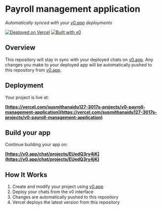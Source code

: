 # Payroll management application

*Automatically synced with your [v0.app](https://v0.app) deployments*

[![Deployed on Vercel](https://img.shields.io/badge/Deployed%20on-Vercel-black?style=for-the-badge&logo=vercel)](https://vercel.com/susmithanaidu127-3017s-projects/v0-payroll-management-application)
[![Built with v0](https://img.shields.io/badge/Built%20with-v0.app-black?style=for-the-badge)](https://v0.app/chat/projects/EUedQ3ry4jK)

## Overview

This repository will stay in sync with your deployed chats on [v0.app](https://v0.app).
Any changes you make to your deployed app will be automatically pushed to this repository from [v0.app](https://v0.app).

## Deployment

Your project is live at:

**[https://vercel.com/susmithanaidu127-3017s-projects/v0-payroll-management-application](https://vercel.com/susmithanaidu127-3017s-projects/v0-payroll-management-application)**

## Build your app

Continue building your app on:

**[https://v0.app/chat/projects/EUedQ3ry4jK](https://v0.app/chat/projects/EUedQ3ry4jK)**

## How It Works

1. Create and modify your project using [v0.app](https://v0.app)
2. Deploy your chats from the v0 interface
3. Changes are automatically pushed to this repository
4. Vercel deploys the latest version from this repository